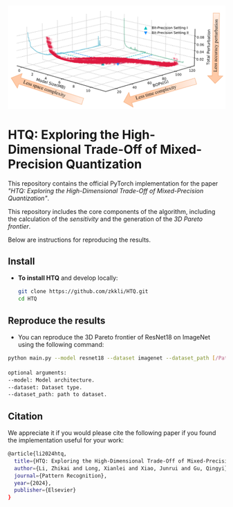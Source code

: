 <div align=center>
  <img src="overview.png" width="850px" />
  </div>

# HTQ: Exploring the High-Dimensional Trade-Off of Mixed-Precision Quantization

This repository contains the official PyTorch implementation for the paper *"HTQ: Exploring the High-Dimensional Trade-Off of Mixed-Precision Quantization"*. 

This repository includes the core components of the algorithm, including the calculation of the *sensitivity* and the generation of the *3D Pareto frontier*.

Below are instructions for reproducing the results.

## Install

- **To install HTQ** and develop locally:
  
  ```bash
  git clone https://github.com/zkkli/HTQ.git
  cd HTQ
  ```

## Reproduce the results

- You can reproduce the 3D Pareto frontier of ResNet18 on ImageNet using the following command:

```bash
python main.py --model resnet18 --dataset imagenet --dataset_path [/Path/to/ImageNet/] 

optional arguments:
--model: Model architecture.
--dataset: Dataset type.
--dataset_path: path to dataset.
```

## Citation

We appreciate it if you would please cite the following paper if you found the implementation useful for your work:

```bash
@article{li2024htq,
  title={HTQ: Exploring the High-Dimensional Trade-Off of Mixed-Precision Quantization},
  author={Li, Zhikai and Long, Xianlei and Xiao, Junrui and Gu, Qingyi},
  journal={Pattern Recognition},
  year={2024},
  publisher={Elsevier}
}
```
